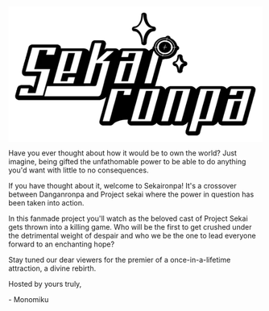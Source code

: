 <html lang="en">
<head>

  <style>
  img{
    display: block;
    margin: auto;
  }
  </style>
</head>
<body>
<img src="/sekaironpalogo.png" alt="description" align="middle">
<p>Have you ever thought about how it would be to own the world? Just imagine, being gifted the unfathomable power to be able to do anything you'd want with little to no consequences.</p>

<p>If you have thought about it, welcome to Sekaironpa! It's a crossover between Danganronpa and Project sekai where the power in question has been taken into action.</p>

<p>In this fanmade project you'll watch as the beloved cast of Project Sekai gets thrown into a killing game. Who will be the first to get crushed under the detrimental weight of despair and who we be the one to lead everyone forward to an enchanting hope?</p>

<p>Stay tuned our dear viewers for the premier of a once-in-a-lifetime attraction, a divine rebirth.</p>


<p>Hosted by yours truly,</p>

<p>- Monomiku </p>
</body>
</html>
